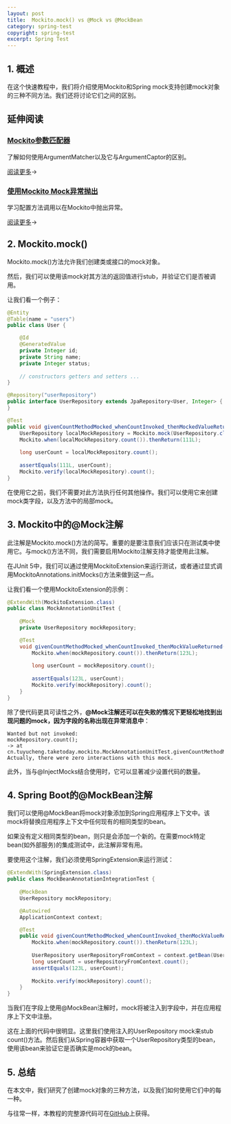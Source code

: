 ```yaml
---
layout: post
title:  Mockito.mock() vs @Mock vs @MockBean
category: spring-test
copyright: spring-test
excerpt: Spring Test
---
```


## 1. 概述

在这个快速教程中，我们将介绍使用Mockito和Spring mock支持创建mock对象的三种不同方法。我们还将讨论它们之间的区别。

## 延伸阅读

### [Mockito参数匹配器](https://www.baeldung.com/mockito-argument-matchers)

了解如何使用ArgumentMatcher以及它与ArgumentCaptor的区别。

[阅读更多](https://www.baeldung.com/mockito-argument-matchers)→

### [使用Mockito Mock异常抛出](https://www.baeldung.com/mockito-exceptions)

学习配置方法调用以在Mockito中抛出异常。

[阅读更多](https://www.baeldung.com/mockito-exceptions)→

## 2. Mockito.mock()

Mockito.mock()方法允许我们创建类或接口的mock对象。

然后，我们可以使用该mock对其方法的返回值进行stub，并验证它们是否被调用。

让我们看一个例子：

```java
@Entity
@Table(name = "users")
public class User {

    @Id
    @GeneratedValue
    private Integer id;
    private String name;
    private Integer status;
    
    // constructors getters and setters ... 
}
```

```java
@Repository("userRepository")
public interface UserRepository extends JpaRepository<User, Integer> {
}
```

```java
@Test
public void givenCountMethodMocked_whenCountInvoked_thenMockedValueReturned() {
    UserRepository localMockRepository = Mockito.mock(UserRepository.class);
    Mockito.when(localMockRepository.count()).thenReturn(111L);
    
    long userCount = localMockRepository.count();
    
    assertEquals(111L, userCount);
    Mockito.verify(localMockRepository).count();
}
```

在使用它之前，我们不需要对此方法执行任何其他操作。我们可以使用它来创建mock类字段，以及方法中的局部mock。

## 3. Mockito中的@Mock注解

此注解是Mockito.mock()方法的简写。重要的是要注意我们应该只在测试类中使用它。与mock()方法不同，我们需要启用Mockito注解支持才能使用此注解。

在JUnit 5中，我们可以通过使用MockitoExtension来运行测试，或者通过显式调用MockitoAnnotations.initMocks()方法来做到这一点。

让我们看一个使用MockitoExtension的示例：

```java
@ExtendWith(MockitoExtension.class)
public class MockAnnotationUnitTest {
    
    @Mock
    private UserRepository mockRepository;

    @Test
    void givenCountMethodMocked_whenCountInvoked_thenMockValueReturned() {
        Mockito.when(mockRepository.count()).thenReturn(123L);
        
        long userCount = mockRepository.count();
        
        assertEquals(123L, userCount);
        Mockito.verify(mockRepository).count();
    }
}
```

除了使代码更具可读性之外，**@Mock注解还可以在失败的情况下更轻松地找到出现问题的mock，因为字段的名称出现在异常消息中**：

```shell
Wanted but not invoked:
mockRepository.count();
-> at cn.tuyucheng.taketoday.mockito.MockAnnotationUnitTest.givenCountMethodMocked_whenCountInvoked_thenMockValueReturned(MockAnnotationUnitTest.java:31)
Actually, there were zero interactions with this mock.
```

此外，当与@InjectMocks结合使用时，它可以显著减少设置代码的数量。

## 4. Spring Boot的@MockBean注解

我们可以使用@MockBean将mock对象添加到Spring应用程序上下文中。该mock将替换应用程序上下文中任何现有的相同类型的bean。

如果没有定义相同类型的bean，则只是会添加一个新的。在需要mock特定bean(如外部服务)的集成测试中，此注解非常有用。

要使用这个注解，我们必须使用SpringExtension来运行测试：

```java
@ExtendWith(SpringExtension.class)
public class MockBeanAnnotationIntegrationTest {
    
    @MockBean
    UserRepository mockRepository;

    @Autowired
    ApplicationContext context;

    @Test
    public void givenCountMethodMocked_whenCountInvoked_thenMockValueReturned() {
        Mockito.when(mockRepository.count()).thenReturn(123L);
        
        UserRepository userRepositoryFromContext = context.getBean(UserRepository.class);
        long userCount = userRepositoryFromContext.count();
        assertEquals(123L, userCount);
        
        Mockito.verify(mockRepository).count();
    }
}
```

当我们在字段上使用@MockBean注解时，mock将被注入到字段中，并在应用程序上下文中注册。

这在上面的代码中很明显。这里我们使用注入的UserRepository mock来stub count()方法。然后我们从Spring容器中获取一个UserRepository类型的bean，使用该bean来验证它是否确实是mock的bean。

## 5. 总结

在本文中，我们研究了创建mock对象的三种方法，以及我们如何使用它们中的每一种。

与往常一样，本教程的完整源代码可在[GitHub](https://github.com/tuyucheng7/taketoday-tutorial4j/tree/master/software.test/spring-testing-1)上获得。